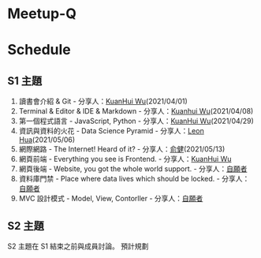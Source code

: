 # Meetup-Q

# Schedule

## S1 主題

1. 讀書會介紹 & Git - 分享人：[KuanHui Wu](https://github.com/kkuanhui)(2021/04/01)
2. Terminal & Editor & IDE & Markdown - 分享人：[Kuanhui Wu](https://github.com/kkuanhui)(2021/04/08)
2. 第一個程式語言 - JavaScript, Python  - 分享人：[KuanHui Wu](https://github.com/kkuanhui)(2021/04/29)
3. 資訊與資料的火花 - Data Science Pyramid - 分享人：[Leon Hua](https://github.com/kid50901)(2021/05/06)
4. 網際網路 - The Internet! Heard of it? - 分享人：[俞健](https://github.com/snake19840)(2021/05/13)
5. 網頁前端 - Everything you see is Frontend. - 分享人：[KuanHui Wu](https://github.com/kkuanhui)
6. 網頁後端 - Website, you got the whole world support. - 分享人：[自願者]()
8. 資料庫門禁 - Place where data lives which should be locked. - 分享人：[自願者]()
9. MVC 設計模式 - Model, View, Contorller - 分享人：[自願者]()



## S2 主題

S2 主題在 S1 結束之前與成員討論。
預計規劃
